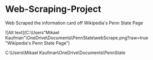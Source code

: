 # Web-Scraping-Project
Web Scraped the information card off Wikipedia's Penn State Page

![Alt text](C:\Users\"Mikael Kaufman"\OneDrive\Documents\PennState\webScrape.png?raw=true "Wikipedia's Penn State Page")

C:\Users\Mikael Kaufman\OneDrive\Documents\PennState
